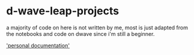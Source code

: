 # d-wave-leap-projects

a majority of code on here is not written by me, most is just adapted from the notebooks and code on dwave since i'm still a beginner.

['personal documentation'](https://www.notion.so/mon-neutrino/d-wave-documentation-2e008dc0d0b54309a4879d67d25264f8)